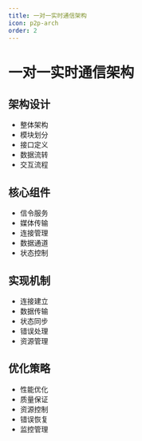 ```yaml
---
title: 一对一实时通信架构
icon: p2p-arch
order: 2
---
```


# 一对一实时通信架构

## 架构设计
- 整体架构
- 模块划分
- 接口定义
- 数据流转
- 交互流程

## 核心组件
- 信令服务
- 媒体传输
- 连接管理
- 数据通道
- 状态控制

## 实现机制
- 连接建立
- 数据传输
- 状态同步
- 错误处理
- 资源管理

## 优化策略
- 性能优化
- 质量保证
- 资源控制
- 错误恢复
- 监控管理
